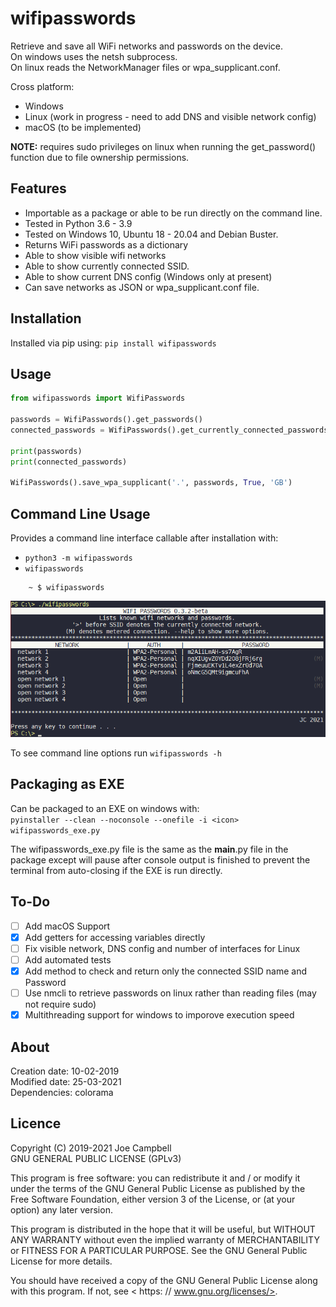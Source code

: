 # wifipasswords

Retrieve and save all WiFi networks and passwords on the device.  
On windows uses the netsh subprocess.  
On linux reads the NetworkManager files or wpa_supplicant.conf.  

Cross platform:
- Windows
- Linux (work in progress - need to add DNS and visible network config)
- macOS (to be implemented)

**NOTE:** requires sudo privileges on linux when running the get_password() function due to file ownership permissions.  

Features
--------
- Importable as a package or able to be run directly on the command line.
- Tested in Python 3.6 - 3.9
- Tested on Windows 10, Ubuntu 18 - 20.04 and Debian Buster.
- Returns WiFi passwords as a dictionary
- Able to show visible wifi networks 
- Able to show currently connected SSID.
- Able to show current DNS config (Windows only at present)
- Can save networks as JSON or wpa_supplicant.conf file.

Installation
------------
Installed via pip using: ``pip install wifipasswords``

Usage
-----
```python
from wifipasswords import WifiPasswords

passwords = WifiPasswords().get_passwords()
connected_passwords = WifiPasswords().get_currently_connected_passwords()

print(passwords)
print(connected_passwords)

WifiPasswords().save_wpa_supplicant('.', passwords, True, 'GB')
```

Command Line Usage
------------------
Provides a command line interface callable after installation with:
- ``python3 -m wifipasswords``
- ``wifipasswords``

```shell
    ~ $ wifipasswords
```

![exampleoutput](docs/command_line_example.png "Example Command Line Output")


To see command line options run ``wifipasswords -h``

Packaging as EXE
----------------
Can be packaged to an EXE on windows with:  
``pyinstaller --clean --noconsole --onefile -i <icon> wifipasswords_exe.py``

The wifipasswords_exe.py file is the same as the __main__.py file in the package except will pause after console output is finished to prevent the terminal from auto-closing if the EXE is run directly.

To-Do
-----
- [ ] Add macOS Support
- [X] Add getters for accessing variables directly
- [ ] Fix visible network, DNS config and number of interfaces for Linux
- [ ] Add automated tests
- [X] Add method to check and return only the connected SSID name and Password
- [ ] Use nmcli to retrieve passwords on linux rather than reading files (may not require sudo) 
- [X] Multithreading support for windows to imporove execution speed

About
-----
Creation date: 10-02-2019  
Modified date: 25-03-2021  
Dependencies: colorama  


Licence
-------
Copyright (C) 2019-2021 Joe Campbell  
 GNU GENERAL PUBLIC LICENSE (GPLv3)  

This program is free software: you can redistribute it and / or modify
it under the terms of the GNU General Public License as published by
the Free Software Foundation, either version 3 of the License, or
(at your option) any later version.

This program is distributed in the hope that it will be useful,
but WITHOUT ANY WARRANTY
without even the implied warranty of
MERCHANTABILITY or FITNESS FOR A PARTICULAR PURPOSE.  See the
GNU General Public License for more details.

You should have received a copy of the GNU General Public License
along with this program.  If not, see < https: // www.gnu.org/licenses/>.
